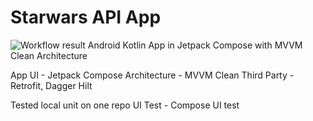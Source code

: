 # Starwars API App
![Workflow result](https://github.com/Livinlawrence/StarwarsAPI/workflows/Check/badge.svg)
Android Kotlin App in Jetpack Compose with MVVM Clean Architecture

App UI - Jetpack Compose
Architecture  - MVVM Clean
Third Party - Retrofit, Dagger Hilt


Tested local unit on one repo
UI Test - Compose UI test